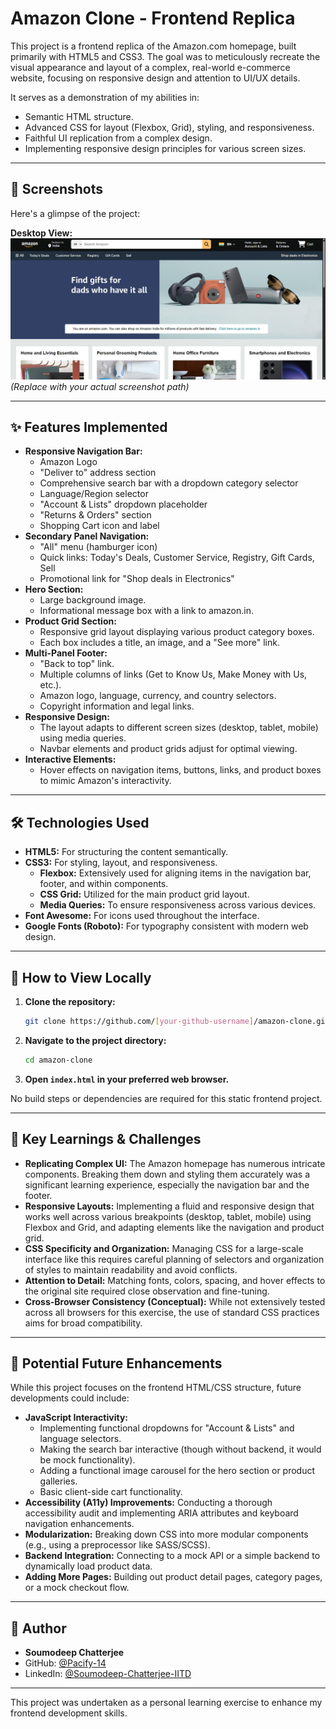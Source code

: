# Amazon Clone - Frontend Replica

This project is a frontend replica of the Amazon.com homepage, built primarily with HTML5 and CSS3. The goal was to meticulously recreate the visual appearance and layout of a complex, real-world e-commerce website, focusing on responsive design and attention to UI/UX details.

It serves as a demonstration of my abilities in:
*   Semantic HTML structure.
*   Advanced CSS for layout (Flexbox, Grid), styling, and responsiveness.
*   Faithful UI replication from a complex design.
*   Implementing responsive design principles for various screen sizes.


---

## 📸 Screenshots

Here's a glimpse of the project:

**Desktop View:**
![Desktop View of Amazon Clone](./amazon_clone_sc.png)
*(Replace with your actual screenshot path)*

<!-- **Mobile View:**
![Mobile View of Amazon Clone](./assets/screenshots/amazon-clone-mobile.png)
*(Replace with your actual screenshot path)* -->

---

## ✨ Features Implemented

*   **Responsive Navigation Bar:**
    *   Amazon Logo
    *   "Deliver to" address section
    *   Comprehensive search bar with a dropdown category selector
    *   Language/Region selector
    *   "Account & Lists" dropdown placeholder
    *   "Returns & Orders" section
    *   Shopping Cart icon and label
*   **Secondary Panel Navigation:**
    *   "All" menu (hamburger icon)
    *   Quick links: Today's Deals, Customer Service, Registry, Gift Cards, Sell
    *   Promotional link for "Shop deals in Electronics"
*   **Hero Section:**
    *   Large background image.
    *   Informational message box with a link to amazon.in.
*   **Product Grid Section:**
    *   Responsive grid layout displaying various product category boxes.
    *   Each box includes a title, an image, and a "See more" link.
*   **Multi-Panel Footer:**
    *   "Back to top" link.
    *   Multiple columns of links (Get to Know Us, Make Money with Us, etc.).
    *   Amazon logo, language, currency, and country selectors.
    *   Copyright information and legal links.
*   **Responsive Design:**
    *   The layout adapts to different screen sizes (desktop, tablet, mobile) using media queries.
    *   Navbar elements and product grids adjust for optimal viewing.
*   **Interactive Elements:**
    *   Hover effects on navigation items, buttons, links, and product boxes to mimic Amazon's interactivity.

---

## 🛠️ Technologies Used

*   **HTML5:** For structuring the content semantically.
*   **CSS3:** For styling, layout, and responsiveness.
    *   **Flexbox:** Extensively used for aligning items in the navigation bar, footer, and within components.
    *   **CSS Grid:** Utilized for the main product grid layout.
    *   **Media Queries:** To ensure responsiveness across various devices.
*   **Font Awesome:** For icons used throughout the interface.
*   **Google Fonts (Roboto):** For typography consistent with modern web design.

---

## 🚀 How to View Locally

1.  **Clone the repository:**
    ```bash
    git clone https://github.com/[your-github-username]/amazon-clone.git
    ```
2.  **Navigate to the project directory:**
    ```bash
    cd amazon-clone
    ```
3.  **Open `index.html` in your preferred web browser.**

No build steps or dependencies are required for this static frontend project.

---

## 🧠 Key Learnings & Challenges

*   **Replicating Complex UI:** The Amazon homepage has numerous intricate components. Breaking them down and styling them accurately was a significant learning experience, especially the navigation bar and the footer.
*   **Responsive Layouts:** Implementing a fluid and responsive design that works well across various breakpoints (desktop, tablet, mobile) using Flexbox and Grid, and adapting elements like the navigation and product grid.
*   **CSS Specificity and Organization:** Managing CSS for a large-scale interface like this requires careful planning of selectors and organization of styles to maintain readability and avoid conflicts.
*   **Attention to Detail:** Matching fonts, colors, spacing, and hover effects to the original site required close observation and fine-tuning.
*   **Cross-Browser Consistency (Conceptual):** While not extensively tested across all browsers for this exercise, the use of standard CSS practices aims for broad compatibility.

---

## 🔮 Potential Future Enhancements

While this project focuses on the frontend HTML/CSS structure, future developments could include:

*   **JavaScript Interactivity:**
    *   Implementing functional dropdowns for "Account & Lists" and language selectors.
    *   Making the search bar interactive (though without backend, it would be mock functionality).
    *   Adding a functional image carousel for the hero section or product galleries.
    *   Basic client-side cart functionality.
*   **Accessibility (A11y) Improvements:** Conducting a thorough accessibility audit and implementing ARIA attributes and keyboard navigation enhancements.
*   **Modularization:** Breaking down CSS into more modular components (e.g., using a preprocessor like SASS/SCSS).
*   **Backend Integration:** Connecting to a mock API or a simple backend to dynamically load product data.
*   **Adding More Pages:** Building out product detail pages, category pages, or a mock checkout flow.

---

## 👤 Author

*   **Soumodeep Chatterjee**
*   GitHub: [@Pacify-14](https://github.com/Pacify-14)
*   LinkedIn: [@Soumodeep-Chatterjee-IITD](https://www.linkedin.com/in/soumodeep-chatterjee-iitd-b68ba328a/) 

---

This project was undertaken as a personal learning exercise to enhance my frontend development skills.